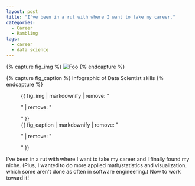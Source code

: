 ```yaml
---
layout: post
title: "I've been in a rut with where I want to take my career."
categories:
  - Career
  - Rambling
tags:
  - career
  - data science
---
```


{% capture fig_img %}
[![Foo](https://danaoira.github.io/images/big-data-university-data-scientist.jpg)](https://bigdatauniversity.com/)
{% endcapture %}

{% capture fig_caption %} Infographic of Data Scientist skills {% endcapture %}

<figure>
  {{ fig_img | markdownify | remove: "<p>" | remove: "</p>" }}
  <figcaption>{{ fig_caption | markdownify | remove: "<p>" | remove: "</p>" }}</figcaption>
</figure>

I've been in a rut with where I want to take my career and I finally found my niche. (Plus, I wanted to do more applied math/statistics and visualization, which some aren't done as often in software engineering.) Now to work toward it!